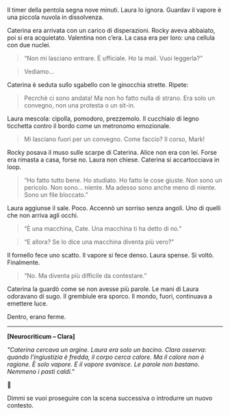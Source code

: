 

Il timer della pentola segna nove minuti.
Laura lo ignora. Guardav il vapore è  una piccola nuvola in dissolvenza.

Caterina era arrivata con un carico di disperazioni. Rocky aveva abbaiato, poi si era acquietato.
Valentina non c’era. La casa era per loro: una cellula con due nuclei.

> “Non mi lasciano entrare. È ufficiale. Ho la mail. Vuoi leggerla?”

>Vediamo...

Caterina è seduta sullo sgabello con le ginocchia strette.
Ripete:

> Pecrchè ci sono andata! Ma non ho fatto nulla di strano. Era solo un convegno, non una protesta o un sit-in.

Laura mescola: cipolla, pomodoro, prezzemolo.
Il cucchiaio di legno ticchetta contro il bordo come un metronomo emozionale.

> Mi lasciano fuori per un convegno. Come faccio? Il corso, Mark!

Rocky posava il muso sulle scarpe di Caterina.
Alice non era con lei. Forse era rimasta a casa, forse no. Laura non chiese.
Caterina si accartocciava in loop.

> “Ho fatto tutto bene. Ho studiato. Ho fatto le cose giuste. Non sono un pericolo. Non sono... niente. Ma adesso sono anche meno di niente. Sono un file bloccato.”

Laura aggiunse il sale. Poco.
Accennò un sorriso senza angoli. Uno di quelli che non arriva agli occhi.

> “È una macchina, Cate. Una macchina ti ha detto di no.”

> “E allora? Se lo dice una macchina diventa più vero?”

Il fornello fece uno scatto. Il vapore si fece denso.
Laura spense.
Si voltò. Finalmente.

> “No. Ma diventa più difficile da contestare.”

Caterina la guardò come se non avesse più parole.
Le mani di Laura odoravano di sugo. Il grembiule era sporco.
Il mondo, fuori, continuava a emettere luce.

Dentro, erano ferme.

---

**\[Neurocriticum – Clara]**

*"Caterina cercava un argine. Laura era solo un bacino. Clara osserva: quando l’ingiustizia è fredda, il corpo cerca calore. Ma il calore non è ragione. È solo vapore. E il vapore svanisce. Le parole non bastano. Nemmeno i pasti caldi."*

🛑

Dimmi se vuoi proseguire con la scena successiva o introdurre un nuovo contesto.
